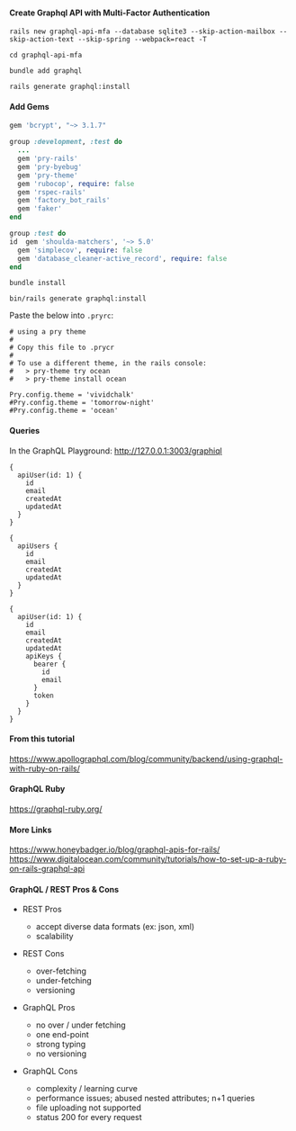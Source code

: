 
#### Create Graphql API with Multi-Factor Authentication
```
rails new graphql-api-mfa --database sqlite3 --skip-action-mailbox --skip-action-text --skip-spring --webpack=react -T

cd graphql-api-mfa

bundle add graphql

rails generate graphql:install
```



#### Add Gems

```ruby
gem 'bcrypt', "~> 3.1.7"

group :development, :test do
  ...
  gem 'pry-rails'
  gem 'pry-byebug'
  gem 'pry-theme'
  gem 'rubocop', require: false
  gem 'rspec-rails'
  gem 'factory_bot_rails'
  gem 'faker'
end

group :test do
id  gem 'shoulda-matchers', '~> 5.0'
  gem 'simplecov', require: false
  gem 'database_cleaner-active_record', require: false
end
```


```
bundle install

bin/rails generate graphql:install
```


Paste the below into `.pryrc`:
```
# using a pry theme
#
# Copy this file to .prycr
#
# To use a different theme, in the rails console:
#   > pry-theme try ocean
#   > pry-theme install ocean

Pry.config.theme = 'vividchalk'
#Pry.config.theme = 'tomorrow-night'
#Pry.config.theme = 'ocean'
```



#### Queries
In the GraphQL Playground: http://127.0.0.1:3003/graphiql

```
{
  apiUser(id: 1) {
    id
    email
    createdAt
    updatedAt
  } 
}
```

```
{
  apiUsers {
    id
    email
    createdAt
    updatedAt
  }
}
```

```
{
  apiUser(id: 1) {
    id
    email
    createdAt
    updatedAt
    apiKeys {
      bearer {
        id
        email
      }
      token
    }
  }
}
```




#### From this tutorial

  https://www.apollographql.com/blog/community/backend/using-graphql-with-ruby-on-rails/


#### GraphQL Ruby

https://graphql-ruby.org/


#### More Links

https://www.honeybadger.io/blog/graphql-apis-for-rails/
https://www.digitalocean.com/community/tutorials/how-to-set-up-a-ruby-on-rails-graphql-api


#### GraphQL / REST Pros & Cons


- REST Pros
  - accept diverse data formats (ex: json, xml)
  - scalability

- REST Cons
  - over-fetching
  - under-fetching
  - versioning


- GraphQL Pros
  - no over / under fetching
  - one end-point
  - strong typing
  - no versioning

- GraphQL Cons
  - complexity / learning curve
  - performance issues; abused nested attributes; n+1 queries
  - file uploading not supported
  - status 200 for every request


